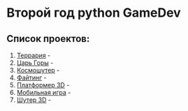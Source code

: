 # Второй год python GameDev

## Список проектов:
1. [Террария](https://github.com/IT-Compot/Python-methodologies/tree/main/second-stage/terraria) - 
2. [Царь Горы](https://github.com/IT-Compot/Python-methodologies/tree/main/second-stage/king_of_the_hill) -
3. [Космошутер](https://github.com/IT-Compot/Python-methodologies/tree/main/second-stage/space_shooter) -
4. [Файтинг](https://github.com/IT-Compot/Python-methodologies/tree/main/second-stage/fighting) -
5. [Платформер 3D](https://github.com/IT-Compot/Python-methodologies/tree/main/second-stage/platformer_3D) -
6. [Мобильная игра](https://github.com/IT-Compot/Python-methodologies/tree/main/second-stage/mobile_game) -
7. [Шутер 3D](https://github.com/IT-Compot/Python-methodologies/tree/main/second-stage/shooter_3d) -  
